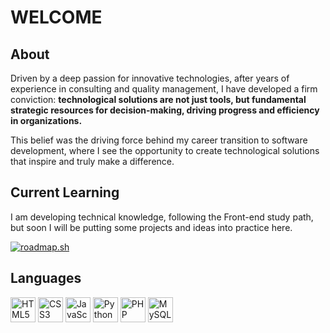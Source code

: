 # WELCOME

## About
Driven by a deep passion for innovative technologies, after years of experience in consulting and quality management, I have developed a firm conviction: **technological solutions are not just tools, but fundamental strategic resources for decision-making, driving progress and efficiency in organizations.**

This belief was the driving force behind my career transition to software development, where I see the opportunity to create technological solutions that inspire and truly make a difference.

## Current Learning
I am developing technical knowledge, following the Front-end study path, but soon I will be putting some projects and ideas into practice here.

[![roadmap.sh](https://roadmap.sh/card/tall/66e091c7ee0aa6b85179f1fe?variant=dark)](https://roadmap.sh)

## Languages 
<!-- & Tools 🛠 --> 

<div>
          <img src="https://cdn.jsdelivr.net/gh/devicons/devicon/icons/html5/html5-original.svg" alt="HTML5" width="40" height="40"/>
          <img src="https://cdn.jsdelivr.net/gh/devicons/devicon/icons/css3/css3-original.svg" alt="CSS3" width="40" height="40"/>
          <img src="https://cdn.jsdelivr.net/gh/devicons/devicon/icons/javascript/javascript-original.svg" alt="JavaScript" width="40" height="40"/>
          <!-- <img src="https://cdn.jsdelivr.net/gh/devicons/devicon/icons/typescript/typescript-original.svg" alt="TypeScript" width="40" height="40"/> -->
         <!-- <img src="https://cdn.jsdelivr.net/gh/devicons/devicon/icons/react/react-original.svg" alt="React" width="40" height="40"/> -->
          <!-- <img src="https://cdn.jsdelivr.net/gh/devicons/devicon/icons/vuejs/vuejs-original.svg" alt="Vue.js" width="40" height="40"/> -->
          <!-- <img src="https://cdn.jsdelivr.net/gh/devicons/devicon/icons/nextjs/nextjs-original.svg" alt="Next.js" width="40" height="40"/> -->
         <!-- <img src="https://cdn.jsdelivr.net/gh/devicons/devicon/icons/nodejs/nodejs-original.svg" alt="Node.js" width="40" height="40"/> -->
         <!-- <img src="https://cdn.jsdelivr.net/gh/devicons/devicon/icons/express/express-original.svg" alt="Express.js" width="40" height="40"/> -->
          <img src="https://cdn.jsdelivr.net/gh/devicons/devicon/icons/python/python-original.svg" alt="Python" width="40" height="40"/>
          <img src="https://cdn.jsdelivr.net/gh/devicons/devicon/icons/php/php-original.svg" alt="PHP" width="40" height="40"/>
         <!-- <img src="https://cdn.jsdelivr.net/gh/devicons/devicon/icons/laravel/laravel-plain.svg" alt="Laravel" width="40" height="40"/> -->
          <img src="https://cdn.jsdelivr.net/gh/devicons/devicon/icons/mysql/mysql-original.svg" alt="MySQL" width="40" height="40"/>
         <!-- <img src="https://cdn.jsdelivr.net/gh/devicons/devicon/icons/postgresql/postgresql-original.svg" alt="PostgreSQL" width="40" height="40"/> -->
         <!-- <img src="https://cdn.jsdelivr.net/gh/devicons/devicon/icons/mongodb/mongodb-original.svg" alt="MongoDB" width="40" height="40"/> -->
         <!-- <img src="https://cdn.jsdelivr.net/gh/devicons/devicon/icons/docker/docker-original.svg" alt="Docker" width="40" height="40"/> -->
         <!-- <img src="https://neon.tech/favicon/apple-touch-icon.png" alt="Neon.tech" width="60" height="60"/> -->
</div>
